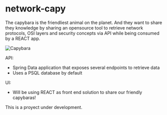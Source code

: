 # network-capy

The capybara is the friendliest animal on the planet. 
And they want to share they knowledge by sharing an opensource tool to retrieve network protocols,
OSI layers and security concepts via API while being consumed by a REACT app. 


![Capybara](https://i.dailymail.co.uk/i/pix/2017/07/04/10/4203D62400000578-0-image-a-49_1499161248619.jpg)



API: 
 - Spring Data application that exposes several endpoints to retrieve data
 - Uses a PSQL database by default

UI:
- Will be using REACT as front end solution to share our friendly capybaras!



This is a proyect under development.

